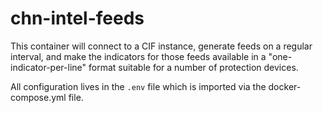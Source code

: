 chn-intel-feeds
================
This container will connect to a CIF instance, generate feeds on a regular interval, and make the indicators for 
those feeds available in a "one-indicator-per-line" format suitable for a number of protection devices.

All configuration lives in the `.env` file which is imported via the docker-compose.yml file.

